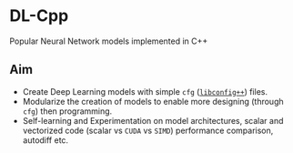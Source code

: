 # DL-Cpp

Popular Neural Network models implemented in C++ 

## Aim
- Create Deep Learning models with simple `cfg` ([`libconfig++`](https://github.com/hyperrealm/libconfig)) files.
- Modularize the creation of models to enable more designing (through `cfg`) then programming.
- Self-learning and Experimentation on model architectures, scalar and vectorized code (scalar vs `CUDA` vs `SIMD`) performance comparison, autodiff etc.
